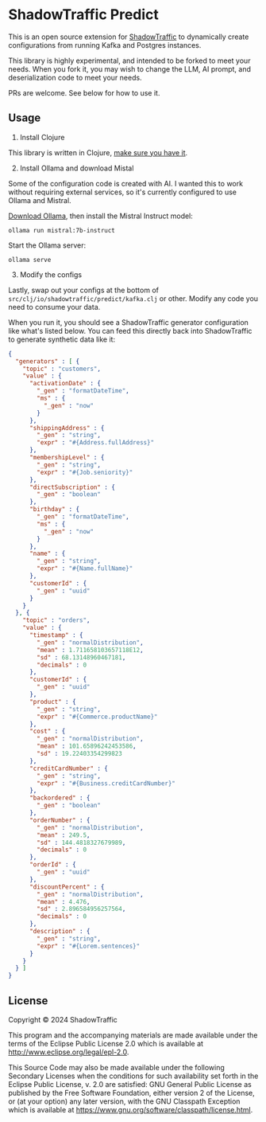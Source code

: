 # ShadowTraffic Predict

This is an open source extension for [ShadowTraffic](https://shadowtraffic.io/) to dynamically create configurations from running Kafka and Postgres instances.

This library is highly experimental, and intended to be forked to meet your needs. When you fork it, you may wish to change the LLM, AI prompt, and deserialization code to meet your needs.

PRs are welcome. See below for how to use it.

## Usage

1. Install Clojure

This library is written in Clojure, [make sure you have it](https://clojure.org/guides/install_clojure).

2. Install Ollama and download Mistal

Some of the configuration code is created with AI. I wanted this to work without requiring external services, so it's currently configured to use Ollama and Mistral.

[Download Ollama](https://ollama.com/), then install the Mistral Instruct model:

```
ollama run mistral:7b-instruct
```

Start the Ollama server:

```
ollama serve
```

3. Modify the configs

Lastly, swap out your configs at the bottom of `src/clj/io/shadowtraffic/predict/kafka.clj` or other. Modify any code you need to consume your data.

When you run it, you should see a ShadowTraffic generator configuration like what's listed below. You can feed this directly back into ShadowTraffic to generate synthetic data like it:

```json
{
  "generators" : [ {
    "topic" : "customers",
    "value" : {
      "activationDate" : {
        "_gen" : "formatDateTime",
        "ms" : {
          "_gen" : "now"
        }
      },
      "shippingAddress" : {
        "_gen" : "string",
        "expr" : "#{Address.fullAddress}"
      },
      "membershipLevel" : {
        "_gen" : "string",
        "expr" : "#{Job.seniority}"
      },
      "directSubscription" : {
        "_gen" : "boolean"
      },
      "birthday" : {
        "_gen" : "formatDateTime",
        "ms" : {
          "_gen" : "now"
        }
      },
      "name" : {
        "_gen" : "string",
        "expr" : "#{Name.fullName}"
      },
      "customerId" : {
        "_gen" : "uuid"
      }
    }
  }, {
    "topic" : "orders",
    "value" : {
      "timestamp" : {
        "_gen" : "normalDistribution",
        "mean" : 1.711658103657118E12,
        "sd" : 68.13148960467181,
        "decimals" : 0
      },
      "customerId" : {
        "_gen" : "uuid"
      },
      "product" : {
        "_gen" : "string",
        "expr" : "#{Commerce.productName}"
      },
      "cost" : {
        "_gen" : "normalDistribution",
        "mean" : 101.65896242453586,
        "sd" : 19.22403354299823
      },
      "creditCardNumber" : {
        "_gen" : "string",
        "expr" : "#{Business.creditCardNumber}"
      },
      "backordered" : {
        "_gen" : "boolean"
      },
      "orderNumber" : {
        "_gen" : "normalDistribution",
        "mean" : 249.5,
        "sd" : 144.4818327679989,
        "decimals" : 0
      },
      "orderId" : {
        "_gen" : "uuid"
      },
      "discountPercent" : {
        "_gen" : "normalDistribution",
        "mean" : 4.476,
        "sd" : 2.896584956257564,
        "decimals" : 0
      },
      "description" : {
        "_gen" : "string",
        "expr" : "#{Lorem.sentences}"
      }
    }
  } ]
}
```

## License

Copyright © 2024 ShadowTraffic

This program and the accompanying materials are made available under the
terms of the Eclipse Public License 2.0 which is available at
http://www.eclipse.org/legal/epl-2.0.

This Source Code may also be made available under the following Secondary
Licenses when the conditions for such availability set forth in the Eclipse
Public License, v. 2.0 are satisfied: GNU General Public License as published by
the Free Software Foundation, either version 2 of the License, or (at your
option) any later version, with the GNU Classpath Exception which is available
at https://www.gnu.org/software/classpath/license.html.
